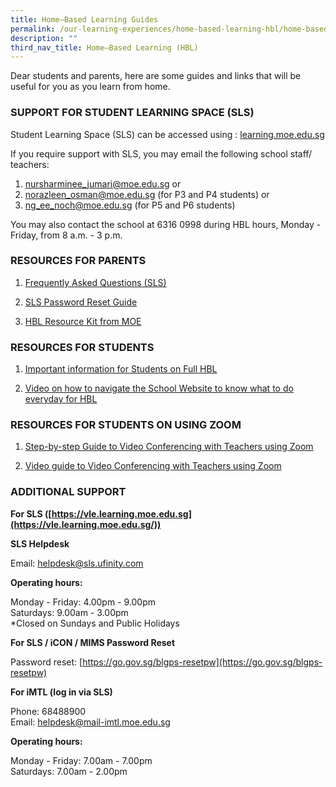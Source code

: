 ```yaml
---
title: Home–Based Learning Guides
permalink: /our-learning-experiences/home-based-learning-hbl/home-based-learning-guides/
description: ""
third_nav_title: Home–Based Learning (HBL)
---
```

Dear students and parents, here are some guides and links that will be useful for you as you learn from home.

### SUPPORT FOR STUDENT LEARNING SPACE (SLS)

Student Learning Space (SLS) can be accessed using : [learning.moe.edu.sg](http://learning.moe.edu.sg/)

If you require support with SLS, you may email the following school staff/ teachers:  

1.  [nursharminee_jumari@moe.edu.sg](mailto:nursharminee_jumari@moe.edu.sg) or
2.  [norazleen_osman@moe.edu.sg](mailto:norazleen_osman@moe.edu.sg) (for P3 and P4 students) or
3.  [ng_ee_noch@moe.edu.sg](mailto:ng_ee_noch@moe.edu.sg) (for P5 and P6 students)

  

You may also contact the school at 6316 0998 during HBL hours, Monday - Friday, from 8 a.m. - 3 p.m.

### RESOURCES FOR PARENTS

1.  [Frequently Asked Questions (SLS)](https://drive.google.com/file/d/11vm0rWED2kYtVsnZ8slXliHeylugFjLK/view?usp=sharing)

2.  [SLS Password Reset Guide](https://drive.google.com/file/d/1yFNJsPBQ_sQ65Fo84-VEFYwoPKtEny-c/view?usp=sharing)

3.  [HBL Resource Kit from MOE](https://drive.google.com/file/d/1qJmB6sg7Vfmuwu0m-AMj4RUER54Ql5ze/view?usp=sharing)

### RESOURCES FOR STUDENTS

1.  [Important information for Students on Full HBL](https://docs.google.com/presentation/d/1JflvWBxe0xunMRRgFCdqiO2byCHwQj5lK_W5cDhgUu4/edit?usp=sharing)

2.  [Video on how to navigate the School Website to know what to do everyday for HBL](https://youtu.be/vnRGGbCWyyo)

### RESOURCES FOR STUDENTS ON USING ZOOM

1.  [Step-by-step Guide to Video Conferencing with Teachers using Zoom](https://drive.google.com/file/d/1KUgormPD31MseRQ5uK9jRRAMVXZlXPgu/view?usp=sharing)

2.  [Video guide to Video Conferencing with Teachers using Zoom](https://drive.google.com/file/d/1aXjvS7RyduUJa5dXjw3HnwB5dFQCoF12/view)

### ADDITIONAL SUPPORT

**For SLS ([https://vle.learning.moe.edu.sg](https://vle.learning.moe.edu.sg/))**


**SLS Helpdesk**

Email: [helpdesk@sls.ufinity.com](mailto:helpdesk@sls.ufinity.com)

**Operating hours:**

Monday - Friday: 4.00pm - 9.00pm<br>
Saturdays: 9.00am - 3.00pm<br>
*Closed on Sundays and Public Holidays

**For SLS / iCON / MIMS Password Reset**

Password reset: [https://go.gov.sg/blgps-resetpw](https://go.gov.sg/blgps-resetpw)

**For iMTL (log in via SLS)**

Phone: 68488900 <br>
Email: [helpdesk@mail-imtl.moe.edu.sg](mailto:helpdesk@mail-imtl.moe.edu.sg)

**Operating hours:**

Monday - Friday: 7.00am - 7.00pm<br>
Saturdays: 7.00am - 2.00pm